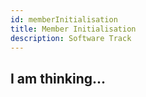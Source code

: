 ```yaml
---
id: memberInitialisation
title: Member Initialisation
description: Software Track
---
```



## I am thinking...